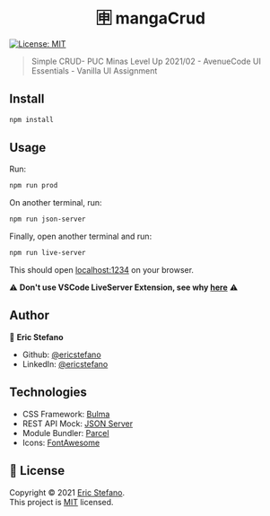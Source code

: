 <h1 align="center">🈸️ mangaCrud</h1>
<p>
  <a href="https://github.com/ericstefano/mangaCrud/blob/master/LICENSE" target="_blank">
    <img alt="License: MIT" src="https://img.shields.io/github/license/ericstefano/mangaCrud" />
  </a>
</p>

> Simple CRUD- PUC Minas Level Up 2021/02 - AvenueCode UI Essentials - Vanilla UI Assignment

## Install

```sh
npm install
```

## Usage

Run:

```sh
npm run prod
```

On another terminal, run:

```sh
npm run json-server
```

Finally, open another terminal and run:

```sh
npm run live-server
```

This should open [localhost:1234](http:localhost:1234) on your browser.

⚠️ **Don't use VSCode LiveServer Extension, see why [here](https://github.com/typicode/json-server/issues/1106)** ⚠️

## Author

👤 **Eric Stefano**

- Github: [@ericstefano](https://github.com/ericstefano)
- LinkedIn: [@ericstefano](https://linkedin.com/in/ericstefano)

## Technologies

- CSS Framework: [Bulma](https://bulma.io/)
- REST API Mock: [JSON Server](https://www.npmjs.com/package/json-server)
- Module Bundler: [Parcel](https://parceljs.org/)
- Icons: [FontAwesome](https://fontawesome.com/)

## 📝 License

Copyright © 2021 [Eric Stefano](https://github.com/ericstefano).<br />
This project is [MIT](https://github.com/ericstefano/mangaCrud/blob/master/LICENSE) licensed.
